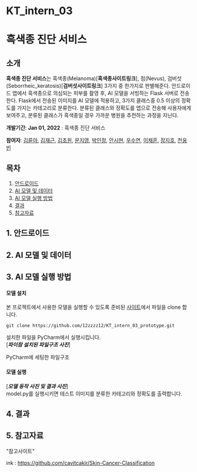 # KT_intern_03 

# 흑색종 진단 서비스

## 소개
**흑색종 진단 서비스**는 흑색종(Melanoma)[**흑색종사이트링크**], 점(Nevus), 검버섯(Seborrheic_keratosis)[**검버섯사이트링크**] 3가지 중 한가지로 판별해준다. 안드로이드 앱에서 흑색종으로 의심되는 피부를 촬영 후, AI 모델을 서빙하는 Flask 서버로 전송한다. Flask에서 전송된 이미지를 AI 모델에 적용하고, 3가지 클래스중 0.5 이상의 정확도를 가지는 카테고리로 분류한다. 분류된 클래스와 정확도를 앱으로 전송해 사용자에게 보여주고, 분류된 클래스가 흑색종일 경우 가까운 병원을 추천하는 과정을 지닌다. 

**개발기간**: __Jan 01, 2022__ : 흑색종 진단 서비스 

**참여자**: [김륜아](https://github.com/lena-for-world), [김재근](https://github.com/12zzzz12), [김초원](https://github.com/cwaa079), [문지영](https://github.com/94MOONJI), [박인정](https://github.com/injjeong), [안시현](https://github.com/ashnnn98), [우수연](https://github.com/WSY0000), [이채흔](https://github.com/chaeheun), [장지호](https://github.com/twa04047), [천웅빈](https://github.com/woong223)
 

## 목차
1. [안드로이드](#안드로이드)
2. [AI 모델 및 데이터](#AI-모델-및-데이터)
3. [AI 모델 실행 방법](#AI-모델-실행-방법)
4. [결과](#결과)
5. [참고자료](#참고자료)

## 1. 안드로이드 
   
## 2. AI 모델 및 데이터 

## 3. AI 모델 실행 방법 
#### 모델 설치   
      
본 프로젝트에서 사용한 모델을 실행할 수 있도록 준비된 [사이트](https://github.com/12zzzz12/KT_intern_03_prototype)에서 파일을 clone 합니다.
```
git clone https://github.com/12zzzz12/KT_intern_03_prototype.git
```
설치한 파일을 PyCharm에서 실행시킵니다.   
[***파이참 설치된 파일구조 사진***]   

PyCharm에 세팅한 파일구조
   
#### 모델 실행
[***모델 동작 사진 및 결과 사진***]   
model.py를 실행시키면 테스트 이미지를 분류한 카테고리와 정확도를 출력합니다.


## 4. 결과 

## 5. 참고자료 



















"참고사이트"

ink : https://github.com/cavitcakir/Skin-Cancer-Classification



